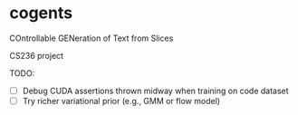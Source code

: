 # cogents
COntrollable GENeration of Text from Slices

CS236 project

TODO:

- [ ] Debug CUDA assertions thrown midway when training on code dataset
- [ ] Try richer variational prior (e.g., GMM or flow model) 
